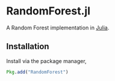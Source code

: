 # RandomForest.jl

A Random Forest implementation in [Julia](http://julialang.org/).

## Installation

Install via the package manager,

```julia
Pkg.add("RandomForest")
```
